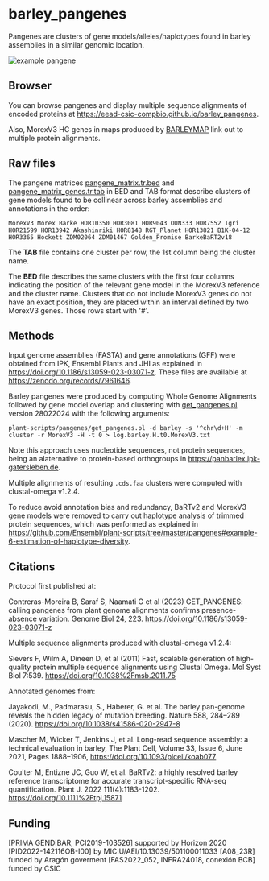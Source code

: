 # barley_pangenes

Pangenes are clusters of gene models/alleles/haplotypes found in barley assemblies in a similar genomic location.

![example pangene](https://media.springernature.com/lw685/springer-static/image/art%3A10.1186%2Fs13059-023-03071-z/MediaObjects/13059_2023_3071_Fig4_HTML.png)

## Browser

You can browse pangenes and display multiple sequence alignments of encoded proteins at 
<https://eead-csic-compbio.github.io/barley_pangenes>.

Also, MorexV3 HC genes in maps produced by [BARLEYMAP](https://barleymap.eead.csic.es) link out to multiple protein alignments.

## Raw files

The pangene matrices [pangene_matrix.tr.bed](./pangene_matrix.tr.bed) and 
[pangene_matrix_genes.tr.tab](./pangene_matrix_genes.tr.tab) 
in BED and TAB format describe clusters of gene models found to be collinear across barley assemblies and annotations in the order: 

    MorexV3 Morex Barke HOR10350 HOR3081 HOR9043 OUN333 HOR7552 Igri HOR21599 HOR13942 Akashinriki HOR8148 RGT_Planet HOR13821 B1K-04-12 HOR3365 Hockett ZDM02064 ZDM01467 Golden_Promise BarkeBaRT2v18

The **TAB** file contains one cluster per row, the 1st column being the cluster name.

The **BED** file describes the same clusters with the first four columns indicating the
position of the relevant gene model in the MorexV3 reference and the cluster name.
Clusters that do not include MorexV3 genes do not have an exact position, they are placed
within an interval defined by two MorexV3 genes. Those rows start with '#'.

## Methods

Input genome assemblies (FASTA) and gene annotations (GFF) were obtained from IPK,
Ensembl Plants and JHI as explained in <https://doi.org/10.1186/s13059-023-03071-z>. 
These files are available at <https://zenodo.org/records/7961646>.

Barley pangenes were produced by computing Whole Genome Alignments followed by gene model overlap and clustering with 
[get_pangenes.pl](https://github.com/Ensembl/plant-scripts/tree/master/pangenes) 
version 28022024 with the following arguments:

    plant-scripts/pangenes/get_pangenes.pl -d barley -s '^chr\d+H' -m cluster -r MorexV3 -H -t 0 > log.barley.H.t0.MorexV3.txt

Note this approach uses nucleotide sequences, not protein sequences, being an alaternative to protein-based orthogroups in <https://panbarlex.ipk-gatersleben.de>.



Multiple alignments of resulting `.cds.faa` clusters were computed with clustal-omega v1.2.4.

To reduce avoid annotation bias and redundancy, BaRTv2 and MorexV3 gene models were removed to
carry out haplotype analysis of trimmed protein sequences, which was performed as explained in 
<https://github.com/Ensembl/plant-scripts/tree/master/pangenes#example-6-estimation-of-haplotype-diversity>.




## Citations

Protocol first published at:

Contreras-Moreira B, Saraf S, Naamati G et al (2023) GET_PANGENES: calling pangenes from plant genome alignments confirms presence-absence variation. Genome Biol 24, 223. https://doi.org/10.1186/s13059-023-03071-z



Multiple sequence alignments produced with clustal-omega v1.2.4:

Sievers F, Wilm A, Dineen D, et al (2011) Fast, scalable generation of high-quality protein multiple sequence alignments using Clustal Omega. Mol Syst Biol 7:539. https://doi.org/10.1038%2Fmsb.2011.75

Annotated genomes from:

Jayakodi, M., Padmarasu, S., Haberer, G. et al. The barley pan-genome reveals the hidden legacy of mutation breeding. Nature 588, 284–289 (2020). https://doi.org/10.1038/s41586-020-2947-8

Mascher M, Wicker T, Jenkins J, et al. Long-read sequence assembly: a technical evaluation in barley, The Plant Cell, Volume 33, Issue 6, June 2021, Pages 1888–1906, https://doi.org/10.1093/plcell/koab077

Coulter M, Entizne JC, Guo W, et al. BaRTv2: a highly resolved barley reference transcriptome for accurate transcript-specific RNA-seq quantification. Plant J. 2022 111(4):1183-1202. https://doi.org/10.1111%2Ftpj.15871


## Funding 

[PRIMA GENDIBAR, PCI2019-103526] supported by Horizon 2020 
[PID2022-142116OB-I00] by MICIU/AEI/10.13039/501100011033
[A08_23R] funded by Aragón goverment 
[FAS2022_052, INFRA24018, conexión BCB] funded by CSIC
